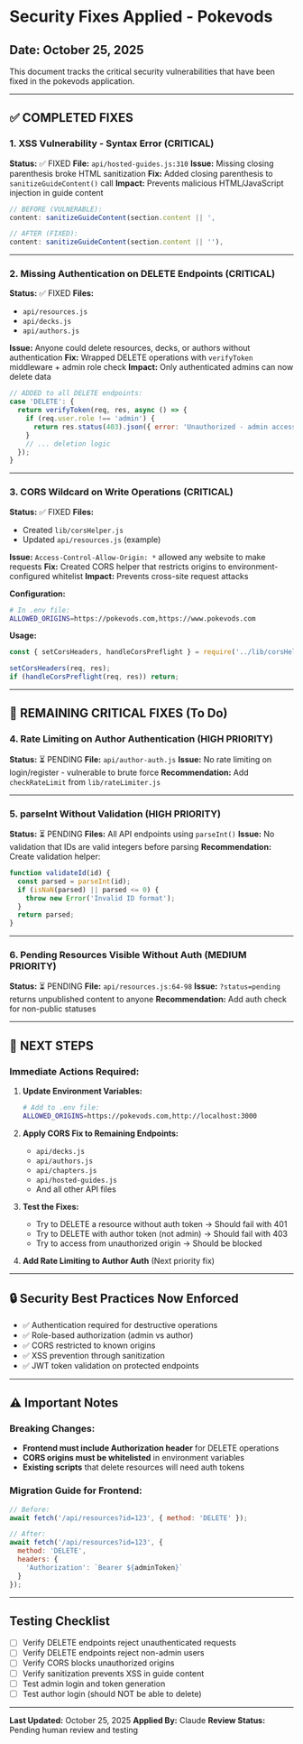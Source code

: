 # Security Fixes Applied - Pokevods

## Date: October 25, 2025

This document tracks the critical security vulnerabilities that have been fixed in the pokevods application.

---

## ✅ COMPLETED FIXES

### 1. **XSS Vulnerability - Syntax Error** (CRITICAL)
**Status:** ✅ FIXED
**File:** `api/hosted-guides.js:310`
**Issue:** Missing closing parenthesis broke HTML sanitization
**Fix:** Added closing parenthesis to `sanitizeGuideContent()` call
**Impact:** Prevents malicious HTML/JavaScript injection in guide content

```javascript
// BEFORE (VULNERABLE):
content: sanitizeGuideContent(section.content || ',

// AFTER (FIXED):
content: sanitizeGuideContent(section.content || ''),
```

---

### 2. **Missing Authentication on DELETE Endpoints** (CRITICAL)
**Status:** ✅ FIXED
**Files:**
- `api/resources.js`
- `api/decks.js`
- `api/authors.js`

**Issue:** Anyone could delete resources, decks, or authors without authentication
**Fix:** Wrapped DELETE operations with `verifyToken` middleware + admin role check
**Impact:** Only authenticated admins can now delete data

```javascript
// ADDED to all DELETE endpoints:
case 'DELETE': {
  return verifyToken(req, res, async () => {
    if (req.user.role !== 'admin') {
      return res.status(403).json({ error: 'Unauthorized - admin access required' });
    }
    // ... deletion logic
  });
}
```

---

### 3. **CORS Wildcard on Write Operations** (CRITICAL)
**Status:** ✅ FIXED
**Files:**
- Created `lib/corsHelper.js`
- Updated `api/resources.js` (example)

**Issue:** `Access-Control-Allow-Origin: *` allowed any website to make requests
**Fix:** Created CORS helper that restricts origins to environment-configured whitelist
**Impact:** Prevents cross-site request attacks

**Configuration:**
```bash
# In .env file:
ALLOWED_ORIGINS=https://pokevods.com,https://www.pokevods.com
```

**Usage:**
```javascript
const { setCorsHeaders, handleCorsPreflight } = require('../lib/corsHelper');

setCorsHeaders(req, res);
if (handleCorsPreflight(req, res)) return;
```

---

## 🔄 REMAINING CRITICAL FIXES (To Do)

### 4. **Rate Limiting on Author Authentication** (HIGH PRIORITY)
**Status:** ⏳ PENDING
**File:** `api/author-auth.js`
**Issue:** No rate limiting on login/register - vulnerable to brute force
**Recommendation:** Add `checkRateLimit` from `lib/rateLimiter.js`

---

### 5. **parseInt Without Validation** (HIGH PRIORITY)
**Status:** ⏳ PENDING
**Files:** All API endpoints using `parseInt()`
**Issue:** No validation that IDs are valid integers before parsing
**Recommendation:** Create validation helper:

```javascript
function validateId(id) {
  const parsed = parseInt(id);
  if (isNaN(parsed) || parsed <= 0) {
    throw new Error('Invalid ID format');
  }
  return parsed;
}
```

---

### 6. **Pending Resources Visible Without Auth** (MEDIUM PRIORITY)
**Status:** ⏳ PENDING
**File:** `api/resources.js:64-98`
**Issue:** `?status=pending` returns unpublished content to anyone
**Recommendation:** Add auth check for non-public statuses

---

## 📝 NEXT STEPS

### Immediate Actions Required:

1. **Update Environment Variables:**
   ```bash
   # Add to .env file:
   ALLOWED_ORIGINS=https://pokevods.com,http://localhost:3000
   ```

2. **Apply CORS Fix to Remaining Endpoints:**
   - `api/decks.js`
   - `api/authors.js`
   - `api/chapters.js`
   - `api/hosted-guides.js`
   - And all other API files

3. **Test the Fixes:**
   - Try to DELETE a resource without auth token → Should fail with 401
   - Try to DELETE with author token (not admin) → Should fail with 403
   - Try to access from unauthorized origin → Should be blocked

4. **Add Rate Limiting to Author Auth** (Next priority fix)

---

## 🔒 Security Best Practices Now Enforced

- ✅ Authentication required for destructive operations
- ✅ Role-based authorization (admin vs author)
- ✅ CORS restricted to known origins
- ✅ XSS prevention through sanitization
- ✅ JWT token validation on protected endpoints

---

## ⚠️ Important Notes

### Breaking Changes:
- **Frontend must include Authorization header** for DELETE operations
- **CORS origins must be whitelisted** in environment variables
- **Existing scripts** that delete resources will need auth tokens

### Migration Guide for Frontend:

```javascript
// Before:
await fetch('/api/resources?id=123', { method: 'DELETE' });

// After:
await fetch('/api/resources?id=123', {
  method: 'DELETE',
  headers: {
    'Authorization': `Bearer ${adminToken}`
  }
});
```

---

## Testing Checklist

- [ ] Verify DELETE endpoints reject unauthenticated requests
- [ ] Verify DELETE endpoints reject non-admin users
- [ ] Verify CORS blocks unauthorized origins
- [ ] Verify sanitization prevents XSS in guide content
- [ ] Test admin login and token generation
- [ ] Test author login (should NOT be able to delete)

---

**Last Updated:** October 25, 2025
**Applied By:** Claude
**Review Status:** Pending human review and testing
